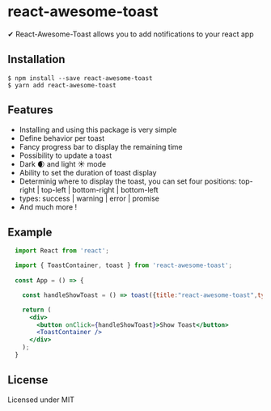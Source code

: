 # react-awesome-toast

✔ React-Awesome-Toast allows you to add notifications to your react app

## Installation

```
$ npm install --save react-awesome-toast
$ yarn add react-awesome-toast

```

## Features

- Installing and using this package is very simple
- Define behavior per toast
- Fancy progress bar to display the remaining time
- Possibility to update a toast
- Dark 🌒 and light ☀ mode 
- Ability to set the duration of toast display
- Determinig where to display the toast, you can set four positions: top-right | top-left | bottom-right | bottom-left
- types: success | warning | error | promise
- And much more !

## Example

```jsx
  import React from 'react';

  import { ToastContainer, toast } from 'react-awesome-toast';
  
  const App = () => {

    const handleShowToast = () => toast({title:"react-awesome-toast",type:"success"})

    return (
      <div>
        <button onClick={handleShowToast}>Show Toast</button>
        <ToastContainer />
      </div>
    );
  }
```
## License

Licensed under MIT
